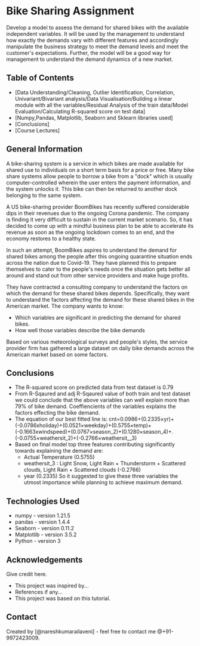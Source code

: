 # Bike Sharing Assignment
Develop a model to assess the demand for shared bikes with the available independent variables. It will be used by the management to understand how exactly the demands vary with different features and accordingly manipulate the business strategy to meet the demand levels and meet the customer's expectations. Further, the model will be a good way for management to understand the demand dynamics of a new market. 

## Table of Contents
* [Data Understanding/Cleaning, Outlier Identification, Correlation, Univariant/Bivariant analysis/Data Visualisation/Building a linear  
  module with all the variables/Residual Analysis of the train data/Model Evaluation/Calculating R-squared score on test data]
* [Numpy,Pandas, Matplotlib, Seaborn and Sklearn libraries used]
* [Conclusions]
* [Course Lectures]

## General Information
A bike-sharing system is a service in which bikes are made available for shared use to individuals on a short term basis for a price or free. Many bike share systems allow people to borrow a bike from a "dock" which is usually computer-controlled wherein the user enters the payment information, and the system unlocks it. This bike can then be returned to another dock belonging to the same system.

A US bike-sharing provider BoomBikes has recently suffered considerable dips in their revenues due to the ongoing Corona pandemic. The company is finding it very difficult to sustain in the current market scenario. So, it has decided to come up with a mindful business plan to be able to accelerate its revenue as soon as the ongoing lockdown comes to an end, and the economy restores to a healthy state. 

In such an attempt, BoomBikes aspires to understand the demand for shared bikes among the people after this ongoing quarantine situation ends across the nation due to Covid-19. They have planned this to prepare themselves to cater to the people's needs once the situation gets better all around and stand out from other service providers and make huge profits.

They have contracted a consulting company to understand the factors on which the demand for these shared bikes depends. Specifically, they want to understand the factors affecting the demand for these shared bikes in the American market. The company wants to know:

- Which variables are significant in predicting the demand for shared bikes.
- How well those variables describe the bike demands

Based on various meteorological surveys and people's styles, the service provider firm has gathered a large dataset on daily bike demands across the American market based on some factors. 

## Conclusions
* The R-squared score on predicted data from test dataset is 0.79
* From R-Sqaured and adj R-Sqaured value of both train and test dataset we could conclude that the above variables can well explain more than 79% of bike demand. Coeffiencients of the variables explains the factors effecting the bike demand.
* The equation of our best fitted line is:
  cnt=0.0986+(0.2335×yr)+(-0.0786xholiday)+(0.0521×weekday)+(0.5755×temp)+(-0.1663xwindspeed)+(0.0767×season_2)+(0.1280×season_4)+. 
  (-0.0755×weathersit_2)+(-0.2766×weathersit__3)
* Based on final model top three features contributing significantly towards explaining the demand are:
   - Actual Temperature (0.5755)
   - weathersit_3 : Light Snow, Light Rain + Thunderstorm + Scattered clouds, Light Rain + Scattered clouds (-0.2766)
   - year (0.2335)
So it suggested to give these three variables the utmost importance while planning to achieve maximum demand.


## Technologies Used
* numpy - version 1.21.5
* pandas - version 1.4.4
* Seaborn - version 0.11.2
* Matplotlib - version 3.5.2
* Python - version 3

## Acknowledgements
Give credit here.
- This project was inspired by...
- References if any...
- This project was based on this tutorial.


## Contact
Created by [@nareshkumarailaveni] - feel free to contact me @+91-9972423009.
